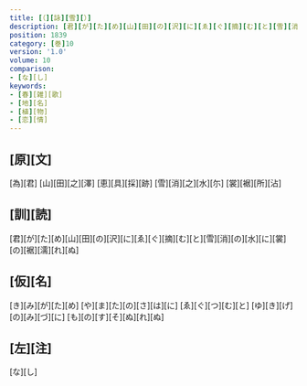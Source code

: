 ```yaml
---
title: [（][詠][雪][）]
description: [君][が][た][め][山][田][の][沢][に][ゑ][ぐ][摘][む][と][雪][消][の][水][に][裳][の][裾][濡][れ][ぬ]
position: 1839
category: [巻]10
version: '1.0'
volume: 10
comparison:
- [な][し]
keywords:
- [春][雑][歌]
- [地][名]
- [植][物]
- [恋][情]
---
```


## [原][文]

[為][君] [山][田][之][澤] [恵][具][採][跡] [雪][消][之][水][尓] [裳][裾][所][沾]

## [訓][読]

[君][が][た][め][山][田][の][沢][に][ゑ][ぐ][摘][む][と][雪][消][の][水][に][裳][の][裾][濡][れ][ぬ]

## [仮][名]

[き][み][が][た][め] [や][ま][た][の][さ][は][に] [ゑ][ぐ][つ][む][と] [ゆ][き][げ][の][み][づ][に] [も][の][す][そ][ぬ][れ][ぬ]

## [左][注]

[な][し]
